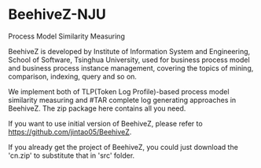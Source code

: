# BeehiveZ-NJU
Process Model Similarity Measuring

BeehiveZ is developed by Institute of Information System and Engineering, School of Software, Tsinghua University, used for business process model and business process instance management, covering the topics of mining, comparison, indexing, query and so on.

We implement both of TLP(Token Log Profile)-based process model similarity measuring and #TAR complete log generating approaches in BeehiveZ. The zip package here contains all you need.  

If you want to use initial version of BeehiveZ, please refer to https://github.com/jintao05/BeehiveZ. 

If you already get the project of BeehiveZ, you could just download the 'cn.zip' to substitute that in 'src' folder. 
